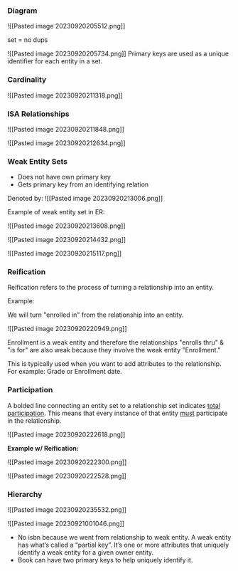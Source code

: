 ### Diagram

![[Pasted image 20230920205512.png]]

set = no dups

![[Pasted image 20230920205734.png]]
Primary keys are used as a unique identifier for each entity in a set. 

### Cardinality

![[Pasted image 20230920211318.png]]

### ISA Relationships


![[Pasted image 20230920211848.png]]



![[Pasted image 20230920212634.png]]

### Weak Entity Sets

- Does not have own primary key
- Gets primary key from an identifying relation

Denoted by: 
![[Pasted image 20230920213006.png]]

Example of weak entity set in ER:

![[Pasted image 20230920213608.png]]



![[Pasted image 20230920214432.png]]

![[Pasted image 20230920215117.png]]

### Reification

Reification refers to the process of turning a relationship into an entity.

Example:

We will turn "enrolled in" from the relationship into an entity. 

![[Pasted image 20230920220949.png]]

Enrollment is a weak entity and therefore the relationships "enrolls thru" & "is for" are also weak because they involve the weak entity "Enrollment."

This is typically used when you want to add attributes to the relationship. For example: Grade or Enrollment date. 

### Participation 

A bolded line connecting an entity set to a relationship set indicates <u>total participation</u>. This means that every instance of that entity <u>must</u> participate in the relationship.

![[Pasted image 20230920222618.png]]

**Example w/ Reification:**

![[Pasted image 20230920222300.png]]

![[Pasted image 20230920222528.png]]

### Hierarchy 


![[Pasted image 20230920235532.png]]



![[Pasted image 20230921001046.png]]


* No isbn because we went from relationship to weak entity. A weak entity has what’s called a “partial key”. It’s one or more attributes that uniquely identify a weak entity for a given owner entity.
* Book can have two primary keys to help uniquely identify it. 